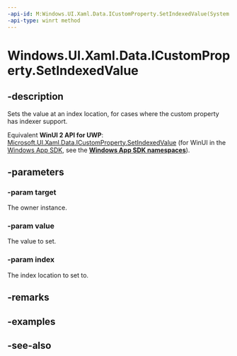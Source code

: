 ```yaml
---
-api-id: M:Windows.UI.Xaml.Data.ICustomProperty.SetIndexedValue(System.Object,System.Object,System.Object)
-api-type: winrt method
---
```


<!-- Method syntax
public void SetIndexedValue(System.Object target, System.Object value, System.Object index)
-->

# Windows.UI.Xaml.Data.ICustomProperty.SetIndexedValue

## -description
Sets the value at an index location, for cases where the custom property has indexer support.

Equivalent **WinUI 2 API for UWP**: [Microsoft.UI.Xaml.Data.ICustomProperty.SetIndexedValue](/windows/winui/api/microsoft.ui.xaml.data.icustomproperty.setindexedvalue) (for WinUI in the [Windows App SDK](/windows/apps/windows-app-sdk/), see the **[Windows App SDK namespaces](/windows/windows-app-sdk/api/winrt/)**).

## -parameters
### -param target
The owner instance.

### -param value
The value to set.

### -param index
The index location to set to.

## -remarks

## -examples

## -see-also
